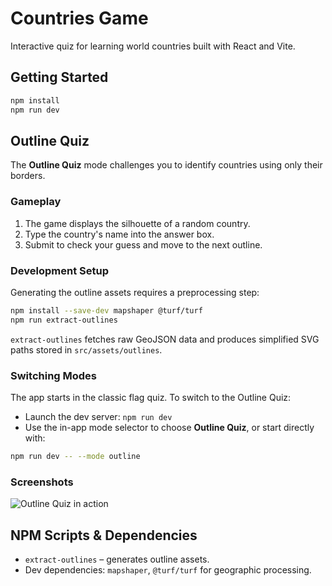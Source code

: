 # Countries Game

Interactive quiz for learning world countries built with React and Vite.

## Getting Started

```bash
npm install
npm run dev
```

## Outline Quiz

The **Outline Quiz** mode challenges you to identify countries using only their borders.

### Gameplay

1. The game displays the silhouette of a random country.
2. Type the country's name into the answer box.
3. Submit to check your guess and move to the next outline.

### Development Setup

Generating the outline assets requires a preprocessing step:

```bash
npm install --save-dev mapshaper @turf/turf
npm run extract-outlines
```

`extract-outlines` fetches raw GeoJSON data and produces simplified SVG paths stored in `src/assets/outlines`.

### Switching Modes

The app starts in the classic flag quiz. To switch to the Outline Quiz:

- Launch the dev server: `npm run dev`
- Use the in-app mode selector to choose **Outline Quiz**, or start directly with:

```bash
npm run dev -- --mode outline
```

### Screenshots

![Outline Quiz in action](docs/outline-quiz.gif)

## NPM Scripts & Dependencies

- `extract-outlines` – generates outline assets.
- Dev dependencies: `mapshaper`, `@turf/turf` for geographic processing.

